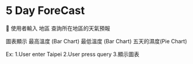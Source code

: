 # 5 Day ForeCast

 使用者輸入 地區 查詢所在地區的天氣預報

圖表顯示
最高溫度 (Bar Chart)
最低溫度 (Bar Chart)
五天的濕度(Pie Chart)

Ex:
1.User enter Taipei
2.User press query 3.顯示圖表
